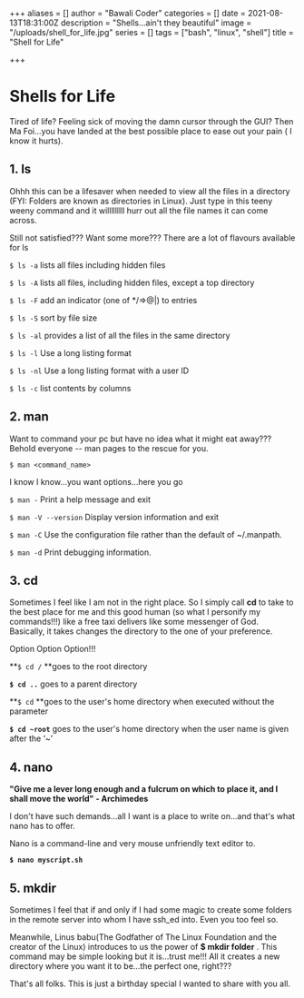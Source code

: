 +++
aliases = []
author = "Bawali Coder"
categories = []
date = 2021-08-13T18:31:00Z
description = "Shells...ain't they beautiful"
image = "/uploads/shell_for_life.jpg"
series = []
tags = ["bash", "linux", "shell"]
title = "Shell for Life"

+++
# **Shells for Life**

Tired of life? Feeling sick of moving the damn cursor through the GUI? Then Ma Foi...you have landed at the best possible place to ease out your pain ( I know it hurts).

## 1. ls

Ohhh this can be a lifesaver when needed to view all the files in a directory (FYI: Folders are known as directories in Linux). Just type in this teeny weeny command and it willlllllll hurr out all the file names it can come across.

Still not satisfied??? Want some more??? There are a lot of flavours available for ls

`$ ls -a` lists all files including hidden files

`$ ls -A` lists all files, including hidden files, except a top directory

`$ ls -F` add an indicator (one of */=>@|) to entries

`$ ls -S` sort by file size

`$ ls -al` provides a list of all the files in the same directory

`$ ls -l` Use a long listing format

`$ ls -nl` Use a long listing format with a user ID

`$ ls -c` list contents by columns

## 2. man

Want to command your pc but have no idea what it might eat away??? Behold everyone -- man pages to the rescue for you.

    $ man <command_name>

I know I know...you want options...here you go

`$ man -` Print a help message and exit

`$ man -V --version` Display version information and exit

`$ man -C` Use the configuration file rather than the default of \~/.manpath.

`$ man -d` Print debugging information.

## 3. cd

Sometimes I feel like I am not in the right place. So I simply call **cd** to take to the best place for me and this good human (so what I personify my commands!!!) like a free taxi delivers like some messenger of God. Basically, it takes changes the directory to the one of your preference.

Option Option Option!!!

**`$ cd /` **goes to the root directory

**`$ cd ..`** goes to a parent directory

**`$ cd` **goes to the user's home directory when executed without the parameter

**`$ cd ~root`** goes to the user's home directory when the user name is given after the ‘\~’

## 4. nano

**"Give me a lever long enough and a fulcrum on which to place it, and I shall move the world" - Archimedes**

I don't have such demands...all I want is a place to write on...and that's what nano has to offer.

Nano is a command-line and very mouse unfriendly text editor to.

**`$ nano myscript.sh`**

## 5. mkdir

Sometimes I feel that if and only if I had some magic to create some folders in the remote server into whom I have ssh_ed into. Even you too feel so. 

Meanwhile, Linus babu(The Godfather of The Linux Foundation and the creator of the Linux) introduces to us the power of **$ mkdir folder** . This command may be simple looking but it is...trust me!!! All it creates a new directory where you want it to be...the perfect one, right??? 

That's all folks. This is just a birthday special I wanted to share with you all.